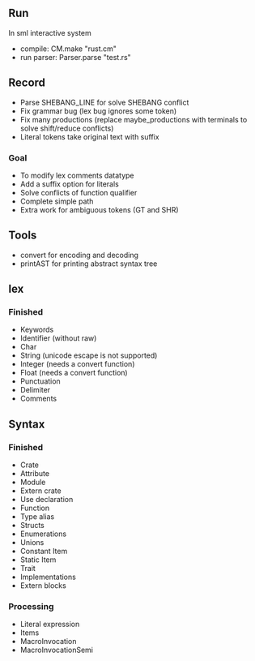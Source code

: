 ## Run
In sml interactive system
+ compile: CM.make "rust.cm"
+ run parser: Parser.parse "test.rs"

## Record
+ Parse SHEBANG_LINE for solve SHEBANG conflict
+ Fix grammar bug (lex bug ignores some token)
+ Fix many productions (replace maybe_productions with terminals to solve shift/reduce conflicts)
+ Literal tokens take original text with suffix
### Goal
+ To modify lex comments datatype
+ Add a suffix option for literals
+ Solve conflicts of function qualifier
+ Complete simple path
+ Extra work for ambiguous tokens (GT and SHR)

## Tools
+ convert for encoding and decoding
+ printAST for printing abstract syntax tree

## lex
### Finished
+ Keywords
+ Identifier (without raw)
+ Char
+ String (unicode escape is not supported)
+ Integer (needs a convert function)
+ Float (needs a convert function)
+ Punctuation
+ Delimiter
+ Comments

## Syntax
### Finished
+ Crate
+ Attribute
+ Module
+ Extern crate
+ Use declaration
+ Function
+ Type alias
+ Structs
+ Enumerations
+ Unions
+ Constant Item
+ Static Item
+ Trait
+ Implementations
+ Extern blocks
### Processing
+ Literal expression
+ Items
+ MacroInvocation
+ MacroInvocationSemi
